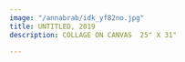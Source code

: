```yaml
---
image: "/annabrab/idk_yf82no.jpg"
title: UNTITLED, 2019
description: COLLAGE ON CANVAS  25" X 31"

---
```

